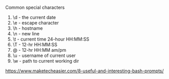 
Common special characters 

1) \d - the current date
2) \e - escape character
3) \h - hostname
4) \n - new line
5) \t - current time 24-hour HH:MM:SS
6) \T - 12-hr HH:MM:SS
7) \@ - 12-hr HH:MM am/pm
8) \u - username of current user
9) \w - path to current working dir


https://www.maketecheasier.com/8-useful-and-interesting-bash-prompts/
